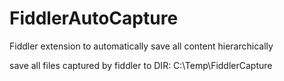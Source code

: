 # FiddlerAutoCapture
Fiddler extension to automatically save all content hierarchically

save all files captured by fiddler to DIR: C:\Temp\FiddlerCapture
